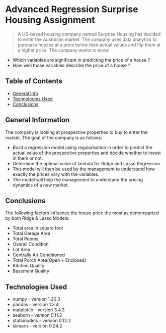 # Advanced Regression Surprise Housing Assignment
> A US-based housing company named Surprise Housing has decided to enter the Australian market. The company uses data analytics to purchase houses at a price below their actual values and flip them at a higher price. The company wants to know

* Which variables are significant in predicting the price of a house ? 
* How well those variables describe the price of a house ?

## Table of Contents
* [General Info](#general-information)
* [Technologies Used](#technologies-used)
* [Conclusions](#conclusions)

<!-- You can include any other section that is pertinent to your problem -->

## General Information
The company is looking at prospective properties to buy to enter the market. The goal of the company is as follows: 
* Build a regression model using regularisation in order to predict the actual value of the prospective properties and decide whether to invest in them or not.
* Determine the optimal value of lambda for Ridge and Lasso Regression.
* This model will then be used by the management to understand how exactly the prices vary with the variables.
* The model will help the management to understand the pricing dynamics of a new market.

<!-- You don't have to answer all the questions - just the ones relevant to your project. -->

## Conclusions
The following factors influence the house price the most as demonstarted by both Ridge & Lasso Models:
* Total area in square foot
* Total Garage Area
* Total Rooms
* Overall Condition
* Lot Area
* Centrally Air Conditioned
* Total Porch Area(Open + Enclosed)
* Kitchen Quality
* Basement Quality

<!-- You don't have to answer all the questions - just the ones relevant to your project. -->


## Technologies Used
* numpy - version 1.20.3
* pandas - version 1.3.4
* matplotlib - version 3.4.3
* seaborn - version 0.11.2
* statsmodels - version 0.12.2
* sklearn - version 0.24.2

<!-- As the libraries versions keep on changing, it is recommended to mention the version of library used in this project -->
